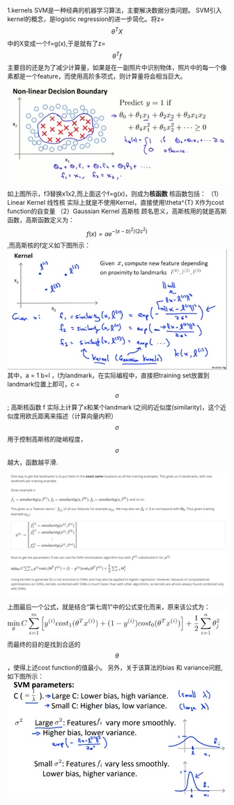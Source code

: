 1.kernels
SVM是一种经典的机器学习算法，主要解决数据分类问题。
SVM引入kernel的概念，是logistic regression的进一步简化。将z=$$\theta^TX$$中的X变成一个f=g(x),于是就有了z=$$\theta^Tf$$
主要目的还是为了减少计算量，如果是在一副照片中识别物体，照片中的每一个像素都是一个feature，而使用高阶多项式，则计算量将会相当巨大。![](/机器学习/images/64.PNG)
如上图所示，f3替换x1x2,而上面这个f=g(x)，则成为**核函数**
核函数包括：
（1）Linear Kernel 线性核
实际上就是不使用Kernel，直接使用\theta^{T} X作为cost function的自变量
（2）Gaussian Kernel 高斯核
顾名思义，高斯核用的就是高斯函数，高斯函数定义为：
$$f(x) = ae^{-(x-b)^2/(2c^2)}$$,而高斯核的f定义如下图所示：
![](/机器学习/images/65.PNG)
其中，a = 1 b=l ，l为landmark，在实际编程中，直接把training set放置到landmark位置上即可，c = $$\sigma$$;
高斯核函数 f 实际上计算了x和某个landmark l之间的近似度(similarity)，这个近似度用欧氏距离来描述（计算向量内积）
$$\sigma$$ 用于控制高斯核的陡峭程度，$$\sigma$$ 越大，函数越平滑.

![](/机器学习/images/66.png)

上图最后一个公式，就是结合“第七周1”中的公式变化而来，原来该公式为：
![](/机器学习/images/62.png)
而最终的目的是找到合适的$$\theta$$，使得上述cost function的值最小。
另外，关于该算法的bias 和 variance问题,如下图所示：
![](/机器学习/images/67.PNG)